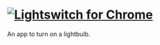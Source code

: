 # [![Lightswitch for Chrome](http://apistarter.com/images/ls/demo3.png)](http://apistarer.com/)

An app to turn on a lightbulb.
